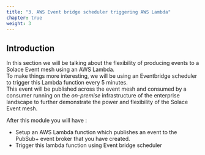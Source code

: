 ```yaml
---
title: "3. AWS Event bridge scheduler triggering AWS Lambda" 
chapter: true
weight: 3
---
```

## Introduction

In this section we will be talking about the flexibility of producing events to a Solace Event mesh using an AWS Lambda. \
To make things more interesting, we will be using an Eventbridge scheduler to trigger this Lambda function every 5 minutes. \
This event will be published across the event mesh and consumed by a consumer running on the _on-premise_ infrastructure of the enterprise landscape to further demonstrate the power and flexibility of the Solace Event mesh. 

After this module you will have :
- Setup an AWS Lambda function which publishes an event to the PubSub+ event broker that you have created.
- Trigger this lambda function using Event bridge scheduler
